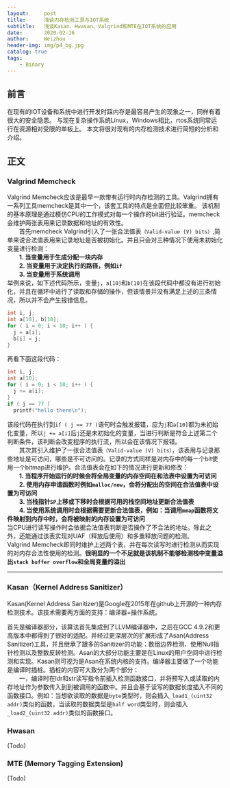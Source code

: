 ```yaml
---
layout:     post
title:      浅谈内存检测工具与IOT系统
subtitle:   浅谈Kasan、Hwasan、Valgrind和MTE在IOT系统的应用
date:       2020-02-16
author:     Weizhou
header-img: img/p4_bg.jpg
catalog: true
tags:
    - Binary
---
```

## 前言
在现有的IOT设备和系统中进行开发时踩内存是最容易产生的现象之一，同样有着很大的安全隐患。
与现在复杂操作系统Linux，Windows相比，rtos系统同常运行在资源相对受限的单板上。
本文将很对现有的内存检测技术进行简短的分析和介绍。

## 正文

### Valgrind Memcheck
Valgrind Memcheck应该是最早一款带有运行时内存检测的工具。Valgrind拥有一系列工具memcheck是其中一个，该套工具的特点是全面但比较笨重。
该机制的基本原理是通过模仿CPU的工作模式对每一个操作的bit进行验证。memcheck会维护两张表用来记录数据和地址的有效性。<br>
&emsp;&emsp;首先memcheck Valgrind引入了一张合法值表`（Valid-value (V) bits）`,简单来说合法值表用来记录地址是否被初始化。并且只会对三种情况下使用未初始化变量进行检测：<br>
&emsp;&emsp;**1. 当变量用于生成分配一块内存** <br>
&emsp;&emsp;**2. 当变量用于决定执行的路径，例如`if`** <br>
&emsp;&emsp;**3. 当变量用于系统调用** <br>
举例来说，如下述代码所示，变量`j`，`a[10]`和`b[10]`在该段代码中都没有进行初始化，并且在循环中进行了读取和存储的操作，但该情景并没有满足上述的三条情况，所以并不会产生报错信息。
```c
int i, j;
int a[10], b[10];
for ( i = 0; i < 10; i++ ) {
  j = a[i];
  b[i] = j;
}
```
再看下面这段代码：
```c
int i, j;
int a[10];
for ( i = 0; i < 10; i++ ) {
  j += a[i];
}
if ( j == 77 )
  printf("hello there\n");
```
该段代码在执行到`if ( j == 77 )`语句时会触发报错，应为`j`和`a[10]`都为未初始化变量，所以`j += a[i]`后`j`还是未初始化的变量，当进行判断是符合上述第二个判断条件，该判断会改变程序的执行流，所以会在该情况下报错。<br>
&emsp;&emsp;其次其引入维护了一张合法值表`（Valid-value (V) bits）`，该表用与记录那些地址是可访问，哪些是不可访问的。记录的方式同样是对内存中的每一个bit使用一个bitmap进行维护。合法值表会在如下的情况进行更新和修改：<br>
&emsp;&emsp;**1. 当程序开始运行的时候会将全局变量的内存空间在和法表中设置为可访问** <br>
&emsp;&emsp;**2. 使用内存申请函数时例如`malloc/new`，会将分配出的空间在合法值表中设置为可访问** <br>
&emsp;&emsp;**3. 当栈指针`SP`上移或下移时会根据可用的栈空间地址更新合法值表** <br>
&emsp;&emsp;**4. 当使用系统调用时会根据需要更新合法值表，例如：当调用`mmap`函数将文件映射到内存中时，会将被映射的内存设置为可访问** <br>
当CPU进行读写操作时会依据合法值表判断是否操作了不合法的地址。除此之外，还能通过该表实现对UAF（释放后使用）和多重释放问题的检测。<br>
Valgrind Memcheck即同时维护上述两个表，并在每次读写时进行检测从而实现的对内存合法性使用的检测。**很明显的一个不足就是该机制不能够检测栈中变量溢出`stack buffer overflow`和全局变量的溢出**<br>

------

### Kasan（Kernel Address Sanitizer）
Kasan(Kernel Address Sanitizer)是Google在2015年在github上开源的一种内存检测技术。该技术需要两方面的支持：编译器+操作系统。

首先是编译器部分，该算法首先集成到了LLVM编译器中，之后在GCC 4.9.2和更高版本中都得到了很好的适配。并经过更深层次的扩展形成了Asan(Address Sanitizer)工具，并且继承了跟多的Sanitizer的功能：数组边界检测、使用Null指针检测以及整数反转检测。Asan的大部分功能主要是在Linux的用户空间中进行检测和实现。Kasan则可视为是Asan在系统内核的支持。编译器主要做了一个功能是编译时插桩。插桩的内容可大致分为两个部分：<br/>
&emsp;&emsp;一，编译时在ldr和str读写指令前插入检测函数接口，并将预写入或读取的内存地址作为参数传入到到被调用的函数中。并且会基于读写的数据长度插入不同的函数接口。例如：当想欲读取的数据是`byte`类型时，则会插入`_load1_(uint32 addr)`类似的函数，当读取的数据类型是`half word`类型时，则会插入`_load2_(uint32 addr)`类似的函数接口。

### Hwasan
(Todo)

### MTE (Memory Tagging Extension)
(Todo)

